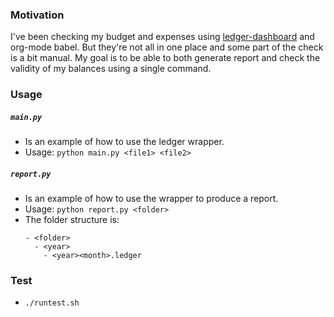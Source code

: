 ### Motivation

I've been checking my budget and expenses using [ledger-dashboard](https://github.com/Ikke/ledger-dashboard) and org-mode babel. But they're not all in one place and some part of the check is a bit manual. My goal is to be able to both generate report and check the validity of my balances using a single command.


### Usage

##### `main.py`

- Is an example of how to use the ledger wrapper.
- Usage: `python main.py <file1> <file2>`

##### `report.py`

- Is an example of how to use the wrapper to produce a report.
- Usage: `python report.py <folder>`
- The folder structure is:
    ```
    - <folder>
      - <year>
        - <year><month>.ledger
    ```

### Test

- `./runtest.sh`
